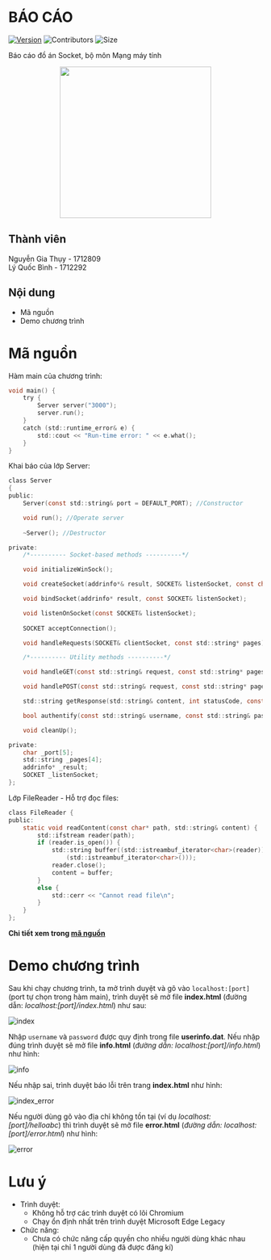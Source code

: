 # **BÁO CÁO**

[![Version](https://img.shields.io/badge/version-1.2.0-<COLOR>.svg)](https://shields.io/)
![Contributors](https://img.shields.io/github/contributors/LyQuocBinh1999/Socket_WebServer)
![Size](https://img.shields.io/github/repo-size/LyQuocBinh1999/Socket_WebServer)

Báo cáo đồ án Socket, bộ môn Mạng máy tính  

<p align="center">
<img width="300" height="300" src="https://i.ibb.co/hMWfQYg/hcmus.png">
</p>

## Thành viên

Nguyễn Gia Thụy - 1712809  
Lý Quốc Bình - 1712292

## Nội dung

+ Mã nguồn
+ Demo chương trình

# Mã nguồn

Hàm main của chương trình:

``` c
void main() {
	try {
		Server server("3000");
		server.run();
	}
	catch (std::runtime_error& e) {
		std::cout << "Run-time error: " << e.what();
	}
}
```
Khai báo của lớp Server:
``` c
class Server
{
public:
    Server(const std::string& port = DEFAULT_PORT); //Constructor

    void run(); //Operate server
   
    ~Server(); //Destructor

private:
    /*---------- Socket-based methods ----------*/

    void initializeWinSock();

    void createSocket(addrinfo*& result, SOCKET& listenSocket, const char* port); 

    void bindSocket(addrinfo* result, const SOCKET& listenSocket);

    void listenOnSocket(const SOCKET& listenSocket);
    
    SOCKET acceptConnection();

    void handleRequests(SOCKET& clientSocket, const std::string* pages);

    /*---------- Utility methods ----------*/

    void handleGET(const std::string& request, const std::string* pages, std::string& response, bool authorized);

    void handlePOST(const std::string& request, const std::string* pages, std::string& response, bool& authorized);

    std::string getResponse(std::string& content, int statusCode, const std::string& message);

    bool authentify(const std::string& username, const std::string& password);

    void cleanUp();

private:
    char _port[5];
    std::string _pages[4];
    addrinfo* _result;
    SOCKET _listenSocket;
};
```

Lớp FileReader - Hỗ trợ đọc files:
``` c
class FileReader {
public:
	static void readContent(const char* path, std::string& content) {
		std::ifstream reader(path);
		if (reader.is_open()) {
			std::string buffer((std::istreambuf_iterator<char>(reader)),
				(std::istreambuf_iterator<char>()));
			reader.close();
			content = buffer;
		}
		else {
			std::cerr << "Cannot read file\n";
		}
	}
};
```

__Chi tiết xem trong [mã nguồn](source/Server.h)__

# Demo chương trình

Sau khi chạy chương trình, ta mở trình duyệt và gõ vào `localhost:[port]` (port tự chọn trong hàm main), trình duyệt sẽ mở file __index.html__ (đường dẫn: _localhost:\[port\]/index.html_) như sau:

![index](https://i.ibb.co/vYhnWrV/index.png)

Nhập `username` và `password` được quy định trong file __userinfo.dat__. Nếu nhập đúng trình duyệt sẽ mở file __info.html__ (_đường dẫn: localhost:\[port\]/info.html_) như hình:

![info](https://i.ibb.co/RTMr8Cd/info.png)

Nếu nhập sai, trình duyệt báo lỗi trên trang __index.html__ như hình:

![index_error](https://i.ibb.co/0YtgWB0/index2.png)

Nếu người dùng gõ vào địa chỉ không tồn tại (ví dụ _localhost:[port]/helloabc_) thì trình duyệt sẽ mở file __error.html__ (_đường dẫn: localhost:\[port\]/error.html_) như hình:

![error](https://i.ibb.co/PZQzwRH/error.png)

# Lưu ý

- Trình duyệt:  
  - Không hỗ trợ các trình duyệt có lõi Chromium
  - Chạy ổn định nhất trên trình duyệt Microsoft Edge Legacy
- Chức năng:  
  - Chưa có chức năng cấp quyền cho nhiều người dùng khác nhau (hiện tại chỉ 1 người dùng đã được đăng kí)
